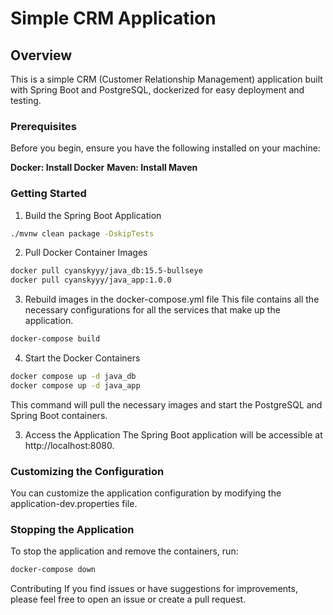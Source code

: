 # Simple CRM Application

## Overview
This is a simple CRM (Customer Relationship Management) application built with Spring Boot and PostgreSQL, dockerized for easy deployment and testing.

### Prerequisites
Before you begin, ensure you have the following installed on your machine:

**Docker: Install Docker**
**Maven: Install Maven**

### Getting Started
1. Build the Spring Boot Application
```bash
./mvnw clean package -DskipTests
```
2. Pull Docker Container Images
```bash
docker pull cyanskyyy/java_db:15.5-bullseye
docker pull cyanskyyy/java_app:1.0.0
```

3. Rebuild images in the docker-compose.yml file
This file contains all the necessary configurations for all the services that make up the application.
```bash
docker-compose build
```

4. Start the Docker Containers
```bash
docker compose up -d java_db
docker compose up -d java_app
```
This command will pull the necessary images and start the PostgreSQL and Spring Boot containers.

3. Access the Application
The Spring Boot application will be accessible at http://localhost:8080.

### Customizing the Configuration
You can customize the application configuration by modifying the application-dev.properties file.

### Stopping the Application
To stop the application and remove the containers, run:

```bash
docker-compose down
```

Contributing
If you find issues or have suggestions for improvements, please feel free to open an issue or create a pull request.
